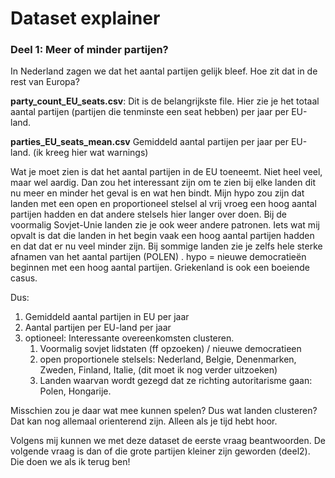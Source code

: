 # Dataset explainer



### Deel 1: Meer of minder partijen?

In Nederland zagen we dat het aantal partijen gelijk bleef. Hoe zit dat in de rest van Europa?

**party_count_EU_seats.csv**: Dit is de belangrijkste file. Hier zie je het totaal aantal partijen (partijen die tenminste een seat hebben) per jaar per EU-land. 

**parties_EU_seats_mean.csv** Gemiddeld aantal partijen per jaar per EU-land. (ik kreeg hier wat warnings)

Wat je moet zien is dat het aantal partijen in de EU toeneemt. Niet heel veel, maar wel aardig. Dan zou het interessant zijn om te zien bij elke landen dit nu meer en minder het geval is en wat hen bindt. Mijn hypo zou zijn dat landen met een open en proportioneel stelsel al vrij vroeg een hoog aantal partijen hadden en dat andere stelsels hier langer over doen. Bij de voormalig Sovjet-Unie landen zie je ook weer andere patronen. Iets wat mij opvalt is dat die landen in het begin vaak een hoog aantal partijen hadden en dat dat er nu veel minder zijn. Bij sommige landen zie je zelfs hele sterke afnamen van het aantal partijen (POLEN) . hypo = nieuwe democratieën beginnen met een hoog aantal partijen. Griekenland is ook een boeiende casus. 

Dus: 

1. Gemiddeld aantal partijen in EU per jaar
2. Aantal partijen per EU-land per jaar
3. optioneel: Interessante overeenkomsten clusteren. 
   1. Voormalig sovjet lidstaten (ff opzoeken) / nieuwe democratieen
   2. open proportionele stelsels: Nederland, Belgie, Denenmarken, Zweden, Finland, Italie, (dit moet ik nog verder uitzoeken)
   3. Landen waarvan wordt gezegd dat ze richting autoritarisme gaan: Polen, Hongarije. 

Misschien zou je daar wat mee kunnen spelen? Dus wat landen clusteren? Dat kan nog allemaal orienterend zijn. Alleen als je tijd hebt hoor. 

Volgens mij kunnen we met deze dataset de eerste vraag beantwoorden. De volgende vraag is dan of die grote partijen kleiner zijn geworden (deel2). Die doen we als ik terug ben!









